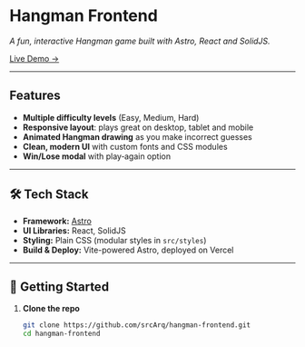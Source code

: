 # Hangman Frontend

_A fun, interactive Hangman game built with Astro, React and SolidJS._

[Live Demo →](https://hangman-frontend-sable.vercel.app)

---

## Features

- **Multiple difficulty levels** (Easy, Medium, Hard)  
- **Responsive layout**: plays great on desktop, tablet and mobile  
- **Animated Hangman drawing** as you make incorrect guesses  
- **Clean, modern UI** with custom fonts and CSS modules  
- **Win/Lose modal** with play‑again option  

---

## 🛠️ Tech Stack

- **Framework:** [Astro](https://astro.build)  
- **UI Libraries:** React, SolidJS  
- **Styling:** Plain CSS (modular styles in `src/styles`)  
- **Build & Deploy:** Vite-powered Astro, deployed on Vercel  

---

## 🚀 Getting Started

1. **Clone the repo**  
   ```bash
   git clone https://github.com/srcArq/hangman-frontend.git
   cd hangman-frontend
